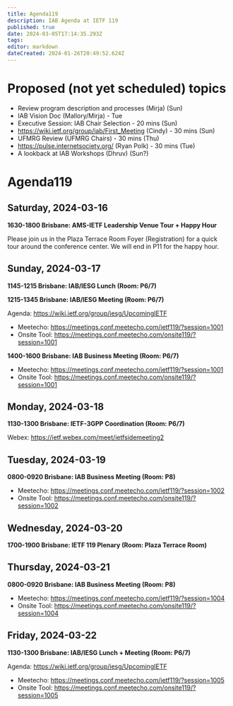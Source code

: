 ```yaml
---
title: Agenda119
description: IAB Agenda at IETF 119
published: true
date: 2024-03-05T17:14:35.293Z
tags: 
editor: markdown
dateCreated: 2024-01-26T20:49:52.624Z
---
```


# Proposed (not yet scheduled) topics

* Review program description and processes (Mirja) (Sun)
* IAB Vision Doc (Mallory/Mirja) - Tue
* Executive Session: IAB Chair Selection - 20 mins (Sun)
* https://wiki.ietf.org/group/iab/First_Meeting (Cindy) - 30 mins (Sun)
* UFMRG Review (UFMRG Chairs) - 30 mins (Thu)
* https://pulse.internetsociety.org/ (Ryan Polk) - 30 mins (Tue)
* A lookback at IAB Workshops (Dhruv) (Sun?)


# Agenda119

## Saturday, 2024-03-16

**1630-1800 Brisbane: AMS-IETF Leadership Venue Tour + Happy Hour**

Please join us in the Plaza Terrace Room Foyer (Registration) for a quick tour around the conference center. We will end in P11 for the happy hour.

## Sunday, 2024-03-17

**1145-1215 Brisbane: IAB/IESG Lunch (Room: P6/7)**

**1215-1345 Brisbane: IAB/IESG Meeting (Room: P6/7)** 

Agenda: https://wiki.ietf.org/group/iesg/UpcomingIETF

* Meetecho: https://meetings.conf.meetecho.com/ietf119/?session=1001
* Onsite Tool: https://meetings.conf.meetecho.com/onsite119/?session=1001

**1400-1600 Brisbane: IAB Business Meeting (Room: P6/7)** 

* Meetecho: https://meetings.conf.meetecho.com/ietf119/?session=1001
* Onsite Tool: https://meetings.conf.meetecho.com/onsite119/?session=1001


## Monday, 2024-03-18

**1130-1300 Brisbane: IETF-3GPP Coordination (Room: P6/7)**

Webex: https://ietf.webex.com/meet/ietfsidemeeting2

## Tuesday, 2024-03-19

**0800-0920 Brisbane: IAB Business Meeting (Room: P8)**

* Meetecho: https://meetings.conf.meetecho.com/ietf119/?session=1002
* Onsite Tool: https://meetings.conf.meetecho.com/onsite119/?session=1002


## Wednesday, 2024-03-20

**1700-1900 Brisbane: IETF 119 Plenary (Room: Plaza Terrace Room)**

## Thursday, 2024-03-21

**0800-0920 Brisbane: IAB Business Meeting (Room: P8)**

* Meetecho: https://meetings.conf.meetecho.com/ietf119/?session=1004
* Onsite Tool: https://meetings.conf.meetecho.com/onsite119/?session=1004


## Friday, 2024-03-22

**1130-1300 Brisbane: IAB/IESG Lunch + Meeting (Room: P6/7)** 

Agenda: https://wiki.ietf.org/group/iesg/UpcomingIETF

* Meetecho: https://meetings.conf.meetecho.com/ietf119/?session=1005
* Onsite Tool: https://meetings.conf.meetecho.com/onsite119/?session=1005






